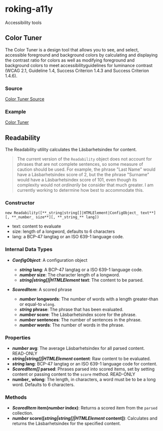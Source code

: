 # roking-a11y
Accessibility tools

## Color Tuner
The Color Tuner is a design tool that allows you to see, and select, accessible foreground and background colors by calculating and displaying the contrast ratio for colors as well as modifying foreground and background colors to meet accessibilityguidelines for luminance contrast (WCAG 2.1, Guideline 1.4, Success Criterion 1.4.3 and Success Criterion 1.4.6).

### Source
[Color Tuner Source](docs/color-tuner.htm)

### Example
[Color Tuner](https://hrobertking.github.io/roking-a11y/color-tuner.htm)

## Readability
The Readability utility calculates the Läsbarhetsindex for content.

> The current version of the `Readability` object does not account for phrases that are not complete sentences, so some measure of caution should be used. For example, the phrase "Last Name" would have a Läsbarhetsindex score of 2, but the the phrase "Surname" would have a Läsbarhetsindex score of 101, even though its complexity would not _ordinarily_ be consider that much greater. I am currently working to determine how best to accommodate this.

### Constructor
```
new Readability([**_string|string[]|HTMLElement|ConfigObject_ text**][, **_number_ size**][, **_string_** lang])
```

- text: content to evaluate
- size: length of a longword, defaults to 6 characters
- lang: a BCP-47 langtag or an ISO 639-1 language code.

### Internal Data Types
- **_ConfigObject_**: A configuration object
  - **_string_ lang**: A BCP-47 langtag or a ISO 639-1 language code.
  - **_number_ size**: The character length of a longword.
  - **_string|string[]|HTMLElement_ text**: The content to be parsed.

- **_ScoredItem_**: A scored phrase
  - **_number_ longwords**: The number of words with a length greater-than or equal-to `wlong`.
  - **_string_ phrase**: The phrase that has been evaluated.
  - **_number_ score**: The Läsbarhetsindex score for the phrase.
  - **_number_ sentences**: The number of sentences in the phrase.
  - **_number_ words**: The number of words in the phrase.

### Properties
- **_number_ avg**: The average Läsbarhetsindex for all parsed content. READ-ONLY
- **_string|string[]|HTMLElement_ content**: Raw content to be evaluated.
- **_string_ lang**: BCP-47 langtag or an ISO 639-1 language code for content.
- **_ScoredItem[]_ parsed**: Phrases parsed into scored items, set by setting content or passing content to the `score` method. READ-ONLY
- **number_ wlong**: The length, in characters, a word must be to be a long word. Defaults to 6 characters.

### Methods
- **_ScoredItem_ item(_number_ index)**: Returns a scored item from the `parsed` collection.
- **_number_ score([_string|string[]|HTMLElement_ content])**: Calculates and returns the Läsbarhetsindex for the specified content.

